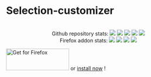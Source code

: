 # Selection-customizer
<div align="center">
    <br> Github repository stats:
    <img src="https://badgen.net/github/stars/Pythack/Selection-customizer" >
    <img src="https://badgen.net/github/open-issues/Pythack/Selection-customizer" >
    <img src="https://badgen.net/github/open-prs/Pythack/Selection-customizer" >
    <img src="https://badgen.net/github/tag/Pythack/Selection-customizer" >
    <img src="https://badgen.net/github/license/Pythack/Selection-customizer" >
    <br/> Firefox addon stats:
    <img src="https://badgen.net/amo/users/selection-customizer/" >
    <img src="https://badgen.net/amo/rating/selection-customizer/" >
    <img src="https://badgen.net/amo/reviews/selection-customizer/" >
    <img src="https://badgen.net/amo/v/selection-customizer/" >
</div> 

<a text-align="center" href="https://addons.mozilla.org/en-GB/firefox/addon/selection-customizer/"><img alt="Get for Firefox" src="https://addons.cdn.mozilla.net/static/img/addons-buttons/AMO-button_1.png" width="172" height="60"></a> or <a href="https://addons.mozilla.org/firefox/downloads/file/3775633/selection_customizer-1.1-fx.xpi">install now</a> !

